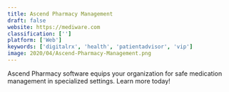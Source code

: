 ```yaml
---
title: Ascend Pharmacy Management
draft: false 
website: https://mediware.com
classification: ['']
platform: ['Web']
keywords: ['digitalrx', 'health', 'patientadvisor', 'vip']
image: 2020/04/Ascend-Pharmacy-Management.png
---
```

Ascend Pharmacy software equips your organization for safe medication management in specialized settings. Learn more today!